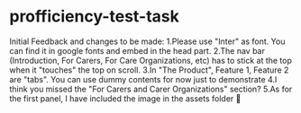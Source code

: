 # profficiency-test-task

Initial Feedback and changes to be made:
1.Please use "Inter" as font. You can find it in google fonts and embed in the head part.
2.The nav bar (Introduction, For Carers, For Care Organizations, etc) has to stick at the top when it "touches" the top on scroll.
3.In "The Product", Feature 1, Feature 2 are "tabs". You can use dummy contents for now just to demonstrate
4.I think you missed the "For Carers and Carer Organizations" section?
5.As for the first panel, I have included the image in the assets folder :slightly_smiling_face:
